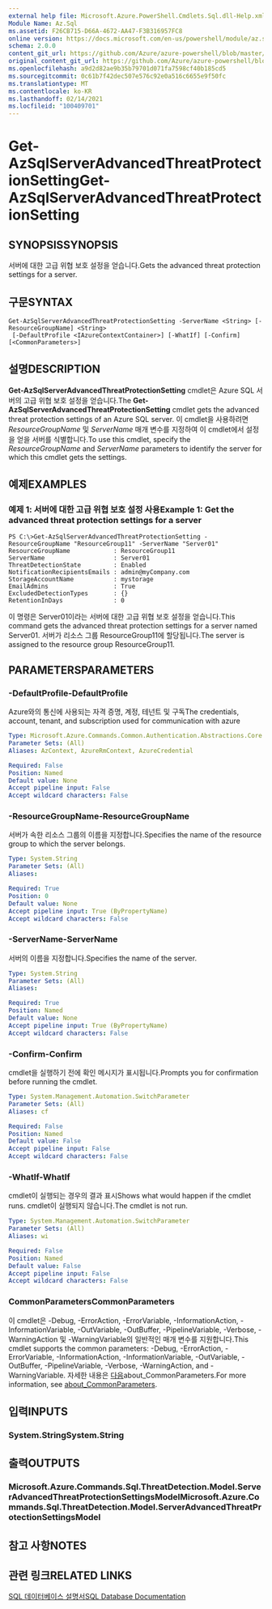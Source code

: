 ```yaml
---
external help file: Microsoft.Azure.PowerShell.Cmdlets.Sql.dll-Help.xml
Module Name: Az.Sql
ms.assetid: F26CB715-D66A-4672-AA47-F3B316957FC8
online version: https://docs.microsoft.com/en-us/powershell/module/az.sql/get-azsqlserverAdvancedThreatProtectionSetting
schema: 2.0.0
content_git_url: https://github.com/Azure/azure-powershell/blob/master/src/Sql/Sql/help/Get-AzSqlServerAdvancedThreatProtectionSetting.md
original_content_git_url: https://github.com/Azure/azure-powershell/blob/master/src/Sql/Sql/help/Get-AzSqlServerAdvancedThreatProtectionSetting.md
ms.openlocfilehash: a9d2d82ae9b35b79701d071fa7598cf40b185cd5
ms.sourcegitcommit: 0c61b7f42dec507e576c92e0a516c6655e9f50fc
ms.translationtype: MT
ms.contentlocale: ko-KR
ms.lasthandoff: 02/14/2021
ms.locfileid: "100409701"
---
```

# <span data-ttu-id="11a15-101">Get-AzSqlServerAdvancedThreatProtectionSetting</span><span class="sxs-lookup"><span data-stu-id="11a15-101">Get-AzSqlServerAdvancedThreatProtectionSetting</span></span>

## <span data-ttu-id="11a15-102">SYNOPSIS</span><span class="sxs-lookup"><span data-stu-id="11a15-102">SYNOPSIS</span></span>
<span data-ttu-id="11a15-103">서버에 대한 고급 위협 보호 설정을 얻습니다.</span><span class="sxs-lookup"><span data-stu-id="11a15-103">Gets the advanced threat protection settings for a server.</span></span>

## <span data-ttu-id="11a15-104">구문</span><span class="sxs-lookup"><span data-stu-id="11a15-104">SYNTAX</span></span>

```
Get-AzSqlServerAdvancedThreatProtectionSetting -ServerName <String> [-ResourceGroupName] <String>
 [-DefaultProfile <IAzureContextContainer>] [-WhatIf] [-Confirm] [<CommonParameters>]
```

## <span data-ttu-id="11a15-105">설명</span><span class="sxs-lookup"><span data-stu-id="11a15-105">DESCRIPTION</span></span>
<span data-ttu-id="11a15-106">**Get-AzSqlServerAdvancedThreatProtectionSetting** cmdlet은 Azure SQL 서버의 고급 위협 보호 설정을 얻습니다.</span><span class="sxs-lookup"><span data-stu-id="11a15-106">The **Get-AzSqlServerAdvancedThreatProtectionSetting** cmdlet gets the advanced threat protection settings of an Azure SQL server.</span></span>
<span data-ttu-id="11a15-107">이 cmdlet을 사용하려면 *ResourceGroupName* 및 *ServerName* 매개 변수를 지정하여 이 cmdlet에서 설정을 얻을 서버를 식별합니다.</span><span class="sxs-lookup"><span data-stu-id="11a15-107">To use this cmdlet, specify the *ResourceGroupName* and *ServerName* parameters to identify the server for which this cmdlet gets the settings.</span></span>

## <span data-ttu-id="11a15-108">예제</span><span class="sxs-lookup"><span data-stu-id="11a15-108">EXAMPLES</span></span>

### <span data-ttu-id="11a15-109">예제 1: 서버에 대한 고급 위협 보호 설정 사용</span><span class="sxs-lookup"><span data-stu-id="11a15-109">Example 1: Get the advanced threat protection settings for a server</span></span>
```
PS C:\>Get-AzSqlServerAdvancedThreatProtectionSetting -ResourceGroupName "ResourceGroup11" -ServerName "Server01"
ResourceGroupName            : ResourceGroup11
ServerName                   : Server01
ThreatDetectionState         : Enabled
NotificationRecipientsEmails : admin@myCompany.com
StorageAccountName           : mystorage
EmailAdmins                  : True
ExcludedDetectionTypes       : {}
RetentionInDays              : 0
```

<span data-ttu-id="11a15-110">이 명령은 Server01이라는 서버에 대한 고급 위협 보호 설정을 얻습니다.</span><span class="sxs-lookup"><span data-stu-id="11a15-110">This command gets the advanced threat protection settings for a server named Server01.</span></span>
<span data-ttu-id="11a15-111">서버가 리소스 그룹 ResourceGroup11에 할당됩니다.</span><span class="sxs-lookup"><span data-stu-id="11a15-111">The server is assigned to the resource group ResourceGroup11.</span></span>

## <span data-ttu-id="11a15-112">PARAMETERS</span><span class="sxs-lookup"><span data-stu-id="11a15-112">PARAMETERS</span></span>

### <span data-ttu-id="11a15-113">-DefaultProfile</span><span class="sxs-lookup"><span data-stu-id="11a15-113">-DefaultProfile</span></span>
<span data-ttu-id="11a15-114">Azure와의 통신에 사용되는 자격 증명, 계정, 테넌트 및 구독</span><span class="sxs-lookup"><span data-stu-id="11a15-114">The credentials, account, tenant, and subscription used for communication with azure</span></span>

```yaml
Type: Microsoft.Azure.Commands.Common.Authentication.Abstractions.Core.IAzureContextContainer
Parameter Sets: (All)
Aliases: AzContext, AzureRmContext, AzureCredential

Required: False
Position: Named
Default value: None
Accept pipeline input: False
Accept wildcard characters: False
```

### <span data-ttu-id="11a15-115">-ResourceGroupName</span><span class="sxs-lookup"><span data-stu-id="11a15-115">-ResourceGroupName</span></span>
<span data-ttu-id="11a15-116">서버가 속한 리소스 그룹의 이름을 지정합니다.</span><span class="sxs-lookup"><span data-stu-id="11a15-116">Specifies the name of the resource group to which the server belongs.</span></span>

```yaml
Type: System.String
Parameter Sets: (All)
Aliases:

Required: True
Position: 0
Default value: None
Accept pipeline input: True (ByPropertyName)
Accept wildcard characters: False
```

### <span data-ttu-id="11a15-117">-ServerName</span><span class="sxs-lookup"><span data-stu-id="11a15-117">-ServerName</span></span>
<span data-ttu-id="11a15-118">서버의 이름을 지정합니다.</span><span class="sxs-lookup"><span data-stu-id="11a15-118">Specifies the name of the server.</span></span>

```yaml
Type: System.String
Parameter Sets: (All)
Aliases:

Required: True
Position: Named
Default value: None
Accept pipeline input: True (ByPropertyName)
Accept wildcard characters: False
```

### <span data-ttu-id="11a15-119">-Confirm</span><span class="sxs-lookup"><span data-stu-id="11a15-119">-Confirm</span></span>
<span data-ttu-id="11a15-120">cmdlet을 실행하기 전에 확인 메시지가 표시됩니다.</span><span class="sxs-lookup"><span data-stu-id="11a15-120">Prompts you for confirmation before running the cmdlet.</span></span>

```yaml
Type: System.Management.Automation.SwitchParameter
Parameter Sets: (All)
Aliases: cf

Required: False
Position: Named
Default value: False
Accept pipeline input: False
Accept wildcard characters: False
```

### <span data-ttu-id="11a15-121">-WhatIf</span><span class="sxs-lookup"><span data-stu-id="11a15-121">-WhatIf</span></span>
<span data-ttu-id="11a15-122">cmdlet이 실행되는 경우의 결과 표시</span><span class="sxs-lookup"><span data-stu-id="11a15-122">Shows what would happen if the cmdlet runs.</span></span>
<span data-ttu-id="11a15-123">cmdlet이 실행되지 않습니다.</span><span class="sxs-lookup"><span data-stu-id="11a15-123">The cmdlet is not run.</span></span>

```yaml
Type: System.Management.Automation.SwitchParameter
Parameter Sets: (All)
Aliases: wi

Required: False
Position: Named
Default value: False
Accept pipeline input: False
Accept wildcard characters: False
```

### <span data-ttu-id="11a15-124">CommonParameters</span><span class="sxs-lookup"><span data-stu-id="11a15-124">CommonParameters</span></span>
<span data-ttu-id="11a15-125">이 cmdlet은 -Debug, -ErrorAction, -ErrorVariable, -InformationAction, -InformationVariable, -OutVariable, -OutBuffer, -PipelineVariable, -Verbose, -WarningAction 및 -WarningVariable의 일반적인 매개 변수를 지원합니다.</span><span class="sxs-lookup"><span data-stu-id="11a15-125">This cmdlet supports the common parameters: -Debug, -ErrorAction, -ErrorVariable, -InformationAction, -InformationVariable, -OutVariable, -OutBuffer, -PipelineVariable, -Verbose, -WarningAction, and -WarningVariable.</span></span> <span data-ttu-id="11a15-126">자세한 내용은 [다음](http://go.microsoft.com/fwlink/?LinkID=113216)about_CommonParameters.</span><span class="sxs-lookup"><span data-stu-id="11a15-126">For more information, see [about_CommonParameters](http://go.microsoft.com/fwlink/?LinkID=113216).</span></span>

## <span data-ttu-id="11a15-127">입력</span><span class="sxs-lookup"><span data-stu-id="11a15-127">INPUTS</span></span>

### <span data-ttu-id="11a15-128">System.String</span><span class="sxs-lookup"><span data-stu-id="11a15-128">System.String</span></span>

## <span data-ttu-id="11a15-129">출력</span><span class="sxs-lookup"><span data-stu-id="11a15-129">OUTPUTS</span></span>

### <span data-ttu-id="11a15-130">Microsoft.Azure.Commands.Sql.ThreatDetection.Model.ServerAdvancedThreatProtectionSettingsModel</span><span class="sxs-lookup"><span data-stu-id="11a15-130">Microsoft.Azure.Commands.Sql.ThreatDetection.Model.ServerAdvancedThreatProtectionSettingsModel</span></span>

## <span data-ttu-id="11a15-131">참고 사항</span><span class="sxs-lookup"><span data-stu-id="11a15-131">NOTES</span></span>

## <span data-ttu-id="11a15-132">관련 링크</span><span class="sxs-lookup"><span data-stu-id="11a15-132">RELATED LINKS</span></span>


[<span data-ttu-id="11a15-133">SQL 데이터베이스 설명서</span><span class="sxs-lookup"><span data-stu-id="11a15-133">SQL Database Documentation</span></span>](https://docs.microsoft.com/azure/sql-database/)


